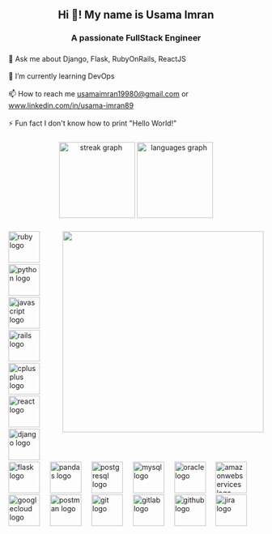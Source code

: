 <h2 align="center">Hi 👋! My name is  Usama Imran</h2>

###

<h3 align="center">A passionate FullStack Engineer</h3>

###

<p align="left">💬 Ask me about Django, Flask, RubyOnRails, ReactJS <br><br>🌱 I’m currently learning DevOps<br><br>📫 How to reach me <a href="usamaimran19980@gmail.com">usamaimran19980@gmail.com</a> or <a href='www.linkedin.com/in/usama-imran89'>www.linkedin.com/in/usama-imran89</a><br><br>⚡ Fun fact I don't know how to print "Hello World!"</p>

###

<div align="center">
  <img src="https://streak-stats.demolab.com?user=xamimran&locale=en&mode=daily&theme=vue-dark&hide_border=true&border_radius=5" height="150" alt="streak graph"  />
  <img src="https://github-readme-stats.vercel.app/api/top-langs?username=xamimran&locale=en&hide_title=true&layout=compact&card_width=320&langs_count=8&theme=vue-dark&hide_border=true" height="150" alt="languages graph"  />
</div>

###

<img align="right" height="397" src="https://user-images.githubusercontent.com/69011963/137184767-79a13ec7-1bb3-4341-a6da-3a149c9c159a.gif"  />

###

<div align="left">
  <img src="https://cdn.jsdelivr.net/gh/devicons/devicon/icons/ruby/ruby-original.svg" height="62" alt="ruby logo"  />
  <img width="12" />
  <img src="https://cdn.jsdelivr.net/gh/devicons/devicon/icons/python/python-original.svg" height="62" alt="python logo"  />
  <img width="12" />
  <img src="https://cdn.jsdelivr.net/gh/devicons/devicon/icons/javascript/javascript-original.svg" height="62" alt="javascript logo"  />
  <img width="12" />
  <img src="https://cdn.jsdelivr.net/gh/devicons/devicon/icons/rails/rails-original-wordmark.svg" height="62" alt="rails logo"  />
  <img width="12" />
  <img src="https://cdn.jsdelivr.net/gh/devicons/devicon/icons/cplusplus/cplusplus-original.svg" height="62" alt="cplusplus logo"  />
  <img width="12" />
  <img src="https://cdn.simpleicons.org/react/61DAFB" height="62" alt="react logo"  />
  <img width="12" />
  <img src="https://skillicons.dev/icons?i=django" height="62" alt="django logo"  />
  <img width="12" />
  <img src="https://skillicons.dev/icons?i=flask" height="62" alt="flask logo"  />
  <img width="12" />
  <img src="https://img.shields.io/badge/pandas-150458?logo=pandas&logoColor=white&style=for-the-badge" height="62" alt="pandas logo"  />
  <img width="12" />
  <img src="https://cdn.simpleicons.org/postgresql/4169E1" height="62" alt="postgresql logo"  />
  <img width="12" />
  <img src="https://cdn.jsdelivr.net/gh/devicons/devicon/icons/mysql/mysql-original.svg" height="62" alt="mysql logo"  />
  <img width="12" />
  <img src="https://cdn.simpleicons.org/oracle/F80000" height="62" alt="oracle logo"  />
  <img width="12" />
  <img src="https://skillicons.dev/icons?i=aws" height="62" alt="amazonwebservices logo"  />
  <img width="12" />
  <img src="https://skillicons.dev/icons?i=gcp" height="62" alt="googlecloud logo"  />
  <img width="12" />
  <img src="https://cdn.simpleicons.org/postman/FF6C37" height="62" alt="postman logo"  />
  <img width="12" />
  <img src="https://cdn.simpleicons.org/git/F05032" height="62" alt="git logo"  />
  <img width="12" />
  <img src="https://cdn.simpleicons.org/gitlab/FC6D26" height="62" alt="gitlab logo"  />
  <img width="12" />
  <img src="https://skillicons.dev/icons?i=github" height="62" alt="github logo"  />
  <img width="12" />
  <img src="https://cdn.simpleicons.org/jira/0052CC" height="62" alt="jira logo"  />
</div>

###
